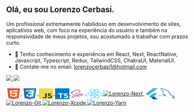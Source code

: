## Olá, eu sou Lorenzo Cerbasi.
Um profissional extremamente habilidoso em desenvolvimento de sites, aplicativos web, com foco na experiência do usuário e também na responsividade de meus projetos, sou acostumado a trabalhar com prazos curto.

- 🌱 Tenho conhecimento e experiência em React, Next, ReactNative, Javascript, Typescript, Redux, TailwindCSS, ChakraUI, MaterialUI.
- 💬 Contate-me no email: lorenzocerbasi1@hotmail.com

<div>
  <a href="https://github.com/lorenzocerbasi">
  <img height="180em" src="https://github-readme-stats.vercel.app/api?username=lorenzocerbasi&show_icons=true&theme=dracula&include_all_commits=false&count_private=true"/>
  <img height="180em" src="https://github-readme-stats.vercel.app/api/top-langs/?username=lorenzocerbasi&layout=compact&langs_count=7&theme=dracula"/>
</div>
  
 <div style="display: inline_block"><br>
  <img align="center" alt="Lorenzo-HTML" height="30" width="40" src="https://raw.githubusercontent.com/devicons/devicon/master/icons/html5/html5-original.svg">
  <img align="center" alt="Lorenzo-CSS" height="30" width="40" src="https://raw.githubusercontent.com/devicons/devicon/master/icons/css3/css3-original.svg">
  <img align="center" alt="Lorenzo-Js" height="30" width="40" src="https://raw.githubusercontent.com/devicons/devicon/master/icons/javascript/javascript-original.svg">
  <img align="center" alt="Lorenzo-Ts" height="30" width="40" src="https://raw.githubusercontent.com/devicons/devicon/master/icons/typescript/typescript-original.svg">
  <img align="center" alt="Lorenzo-SASS" height="30" width="40" src="https://raw.githubusercontent.com/devicons/devicon/master/icons/sass/sass-original.svg">
  <img align="center" alt="Lorenzo-React" height="30" width="40" src="https://raw.githubusercontent.com/devicons/devicon/master/icons/react/react-original.svg">
  <img align="center" alt="Lorenzo-Next" height="30" width="40" src="https://cdn.jsdelivr.net/gh/devicons/devicon/icons/nextjs/nextjs-line.svg"">
  <img align="center" alt="Lorenzo-Flutter" height="30" width="40" src="https://raw.githubusercontent.com/devicons/devicon/master/icons/flutter/flutter-original.svg">
  <img align="center" alt="Lorenzo-MySql" height="30" width="40" src="https://raw.githubusercontent.com/devicons/devicon/master/icons/mysql/mysql-original.svg">
  <img align="center" height="30" width="40" alt="Lorenzo-Git" src="https://cdn.jsdelivr.net/gh/devicons/devicon/icons/git/git-original.svg">
  <img align="center" height="36" width="40" alt="Lorenzo-Xcode" src="https://cdn.jsdelivr.net/gh/devicons/devicon/icons/xcode/xcode-original.svg">
  <img align="center" height="75" width="70" alt="Lorenzo-Yarn" src="https://cdn.jsdelivr.net/gh/devicons/devicon/icons/yarn/yarn-original-wordmark.svg">          
